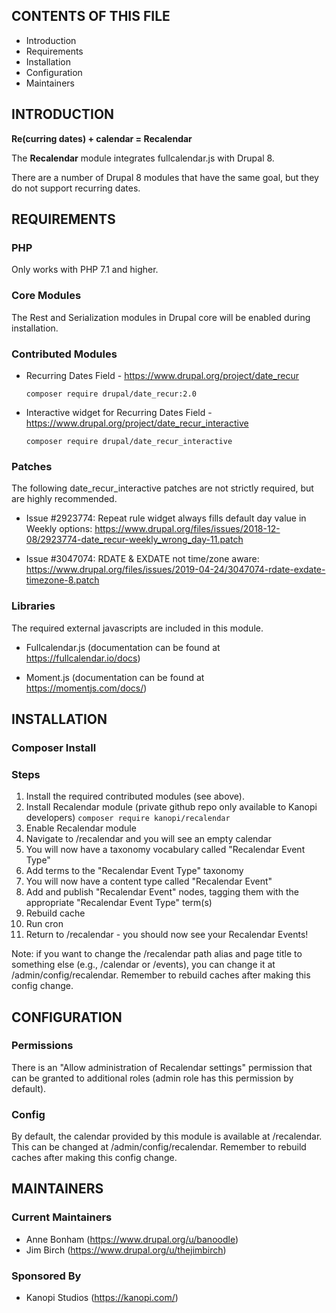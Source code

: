 CONTENTS OF THIS FILE
---------------------
   
 * Introduction
 * Requirements
 * Installation
 * Configuration
 * Maintainers

INTRODUCTION
------------

**Re(curring dates) + calendar = Recalendar**

The **Recalendar** module integrates fullcalendar.js with Drupal 8. 

There are a number of Drupal 8 modules that have the same goal, but they do not support recurring dates.

REQUIREMENTS
------------

### PHP
Only works with PHP 7.1 and higher.

### Core Modules
The Rest and Serialization modules in Drupal core will be enabled during installation.

### Contributed Modules

* Recurring Dates Field - https://www.drupal.org/project/date_recur

    `composer require drupal/date_recur:2.0`

* Interactive widget for Recurring Dates Field - https://www.drupal.org/project/date_recur_interactive

    `composer require drupal/date_recur_interactive`
### Patches

The following date_recur_interactive patches are not strictly required, but are highly recommended.

* Issue #2923774: Repeat rule widget always fills default day value in Weekly options: https://www.drupal.org/files/issues/2018-12-08/2923774-date_recur-weekly_wrong_day-11.patch

* Issue #3047074: RDATE & EXDATE not time/zone aware: https://www.drupal.org/files/issues/2019-04-24/3047074-rdate-exdate-timezone-8.patch

### Libraries

The required external javascripts are included in this module.

* Fullcalendar.js (documentation can be found at https://fullcalendar.io/docs)

* Moment.js (documentation can be found at https://momentjs.com/docs/)

INSTALLATION
------------
### Composer Install

### Steps

1. Install the required contributed modules (see above).
1. Install Recalendar module (private github repo only available to Kanopi developers)
    `composer require kanopi/recalendar`
1. Enable Recalendar module
1. Navigate to /recalendar and you will see an empty calendar
1. You will now have a taxonomy vocabulary called "Recalendar Event Type"
1. Add terms to the "Recalendar Event Type" taxonomy
1. You will now have a content type called "Recalendar Event"
1. Add and publish "Recalendar Event" nodes, tagging them with the appropriate "Recalendar Event Type" term(s)
1. Rebuild cache
1. Run cron
1. Return to /recalendar - you should now see your Recalendar Events!

Note: if you want to change the /recalendar path alias and page title to something else (e.g., /calendar or /events), you can change it at /admin/config/recalendar. Remember to rebuild caches after making this config change.

CONFIGURATION
-------------

### Permissions
There is an "Allow administration of Recalendar settings" permission that can be granted to additional roles (admin role has this permission by default).

### Config
By default, the calendar provided by this module is available at /recalendar. This can be changed at /admin/config/recalendar. Remember to rebuild caches after making this config change.

MAINTAINERS
-----------

### Current Maintainers
* Anne Bonham (https://www.drupal.org/u/banoodle)
* Jim Birch (https://www.drupal.org/u/thejimbirch)

### Sponsored By
* Kanopi Studios (https://kanopi.com/)